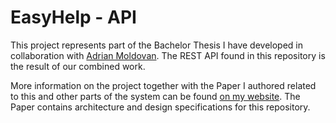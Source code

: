 # EasyHelp - API

This project represents part of the Bachelor Thesis I have developed in collaboration with [Adrian Moldovan](https://github.com/AdrianMoldovan97). The REST API found in this repository is the result of our combined work.

More information on the project together with the Paper I authored related to this and other parts of the system can be found [on my website](http://stefangeorgescu.com/thesis.html). The Paper contains architecture and design specifications for this repository.